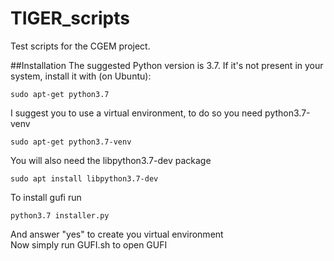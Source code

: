 # TIGER_scripts
Test scripts for the CGEM project.

##Installation
The suggested Python version is 3.7. If it's not present in your system, install it with (on Ubuntu):
```
sudo apt-get python3.7 
```
I suggest you to use a virtual environment, to do so you need python3.7-venv
```
sudo apt-get python3.7-venv
```
You will also need the libpython3.7-dev package
```
sudo apt install libpython3.7-dev
```
To install gufi run
```
python3.7 installer.py
```
And answer "yes" to create you virtual environment\
Now simply run GUFI.sh to open GUFI
